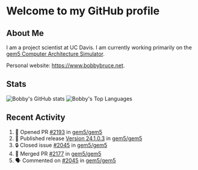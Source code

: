 # Welcome to my GitHub profile

## About Me

I am a project scientist at UC Davis. I am currently working primarily on the [gem5 Computer Architecture Simulator](https://github.com/gem5).

Personal website: <https://www.bobbybruce.net>.

## Stats

![Bobby's GitHub stats](https://github-readme-stats.vercel.app/api?username=bobbyrbruce&show_icons=true&theme=responsive&include_all_commits=true&count_private=true&show=reviews&disable_animations=true)
![Bobby's Top Languages ](https://github-readme-stats.vercel.app/api/top-langs/?username=bobbyrbruce&layout=compact&theme=responsive&count_private=true&langs_count=10&disable_animations=true)

## Recent Activity

<!--START_SECTION:activity-->
1. 💪 Opened PR [#2193](https://github.com/gem5/gem5/pull/2193) in [gem5/gem5](https://github.com/gem5/gem5)
2. 🚀 Published release [Version 24.1.0.3](https://github.com/gem5/gem5/releases/tag/v24.1.0.3) in [gem5/gem5](https://github.com/gem5/gem5)
3. 🔒 Closed issue [#2045](https://github.com/gem5/gem5/issues/2045) in [gem5/gem5](https://github.com/gem5/gem5)
4. 🎉 Merged PR [#2177](https://github.com/gem5/gem5/pull/2177) in [gem5/gem5](https://github.com/gem5/gem5)
5. 🗣 Commented on [#2045](https://github.com/gem5/gem5/issues/2045#issuecomment-2795739463) in [gem5/gem5](https://github.com/gem5/gem5)
<!--END_SECTION:activity-->
